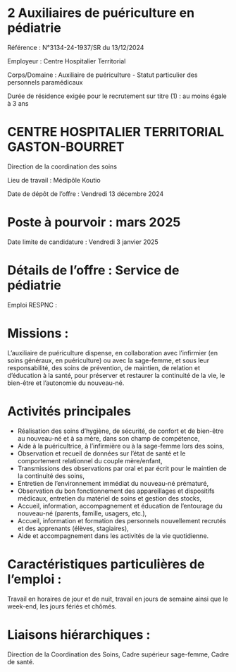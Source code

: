 # 2 Auxiliaires de puériculture en pédiatrie

Référence : N°3134-24-1937/SR du 13/12/2024

Employeur : Centre Hospitalier Territorial

Corps/Domaine : Auxiliaire de puériculture - Statut particulier des personnels paramédicaux

Durée de résidence exigée pour le recrutement sur titre (1) : au moins égale à 3 ans

# CENTRE HOSPITALIER TERRITORIAL GASTON-BOURRET

Direction de la coordination des soins

Lieu de travail : Médipôle Koutio

Date de dépôt de l’offre : Vendredi 13 décembre 2024

# Poste à pourvoir : mars 2025

Date limite de candidature : Vendredi 3 janvier 2025

# Détails de l’offre : Service de pédiatrie

Emploi RESPNC :

# Missions :

L’auxiliaire de puériculture dispense, en collaboration avec l’infirmier (en soins généraux, en puériculture) ou avec la sage-femme, et sous leur responsabilité, des soins de prévention, de maintien, de relation et d’éducation à la santé, pour préserver et restaurer la continuité de la vie, le bien-être et l’autonomie du nouveau-né.

# Activités principales

- Réalisation des soins d’hygiène, de sécurité, de confort et de bien-être au nouveau-né et à sa mère, dans son champ de compétence,
- Aide à la puéricultrice, à l’infirmière ou à la sage-femme lors des soins,
- Observation et recueil de données sur l’état de santé et le comportement relationnel du couple mère/enfant,
- Transmissions des observations par oral et par écrit pour le maintien de la continuité des soins,
- Entretien de l’environnement immédiat du nouveau-né prématuré,
- Observation du bon fonctionnement des appareillages et dispositifs médicaux, entretien du matériel de soins et gestion des stocks,
- Accueil, information, accompagnement et éducation de l’entourage du nouveau-né (parents, famille, usagers, etc.),
- Accueil, information et formation des personnels nouvellement recrutés et des apprenants (élèves, stagiaires),
- Aide et accompagnement dans les activités de la vie quotidienne.

# Caractéristiques particulières de l’emploi :

Travail en horaires de jour et de nuit, travail en jours de semaine ainsi que le week-end, les jours fériés et chômés.

# Liaisons hiérarchiques :

Direction de la Coordination des Soins, Cadre supérieur sage-femme, Cadre de santé.